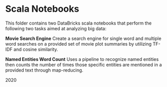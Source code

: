 # Scala Notebooks

This folder contains two DataBricks scala notebooks that perform the following two tasks aimed at analyzing
big data:


**Movie Search Engine**
Create a search engine for single word and multiple word
searches on a provided set of movie plot summaries
by utilizing TF-IDF and cosine similarity.


**Named Entities Word Count**
Uses a pipeline to recognize named entities then counts the number of
times those specific entities are mentioned in a provided text
through map-reducing.


2020